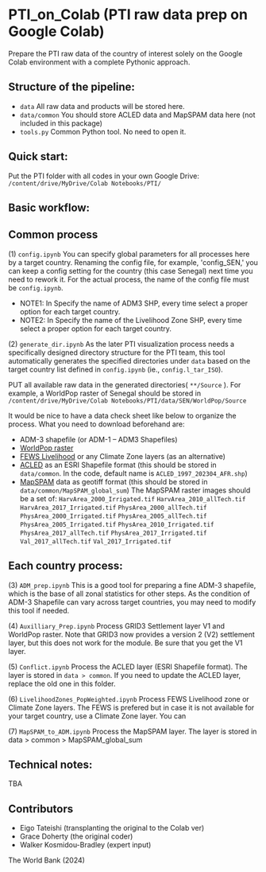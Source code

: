# PTI_on_Colab (PTI raw data prep on Google Colab)
Prepare the PTI raw data of the country of interest solely on the Google Colab environment with a complete Pythonic approach.


## Structure of the pipeline:


- `data` All raw data and products will be stored here.
- `data/common` You should store ACLED data and MapSPAM data here (not included in this package)
- `tools.py` Common Python tool. No need to open it.


## Quick start:
Put the PTI folder with all codes in your own Google Drive:
`/content/drive/MyDrive/Colab Notebooks/PTI/`


## Basic workflow:

## Common process
(1) `config.ipynb` You can specify global parameters for all processes here by a target country. Renaming the config file, for example, 'config_SEN,' you can keep a config setting for the country (this case Senegal) next time you need to rework it. For the actual process, the name of the config file must be `config.ipynb`.

- NOTE1: In Specify the name of ADM3 SHP, every time select a proper option for each target country.
- NOTE2: In Specify the name of the Livelihood Zone SHP, every time select a proper option for each target country. 

(2) `generate_dir.ipynb` As the later PTI visualization process needs a specifically designed directory structure for the PTI team, this tool automatically generates the specified directories under `data`  based on the target country list defined in `config.ipynb` (ie., `config.l_tar_ISO`). 

PUT all available raw data in the generated directories( `**/Source` ). For example, a WorldPop raster of Senegal should be stored in
`/content/drive/MyDrive/Colab Notebooks/PTI/data/SEN/WorldPop/Source`

It would be nice to have a data check sheet like below to organize the process.
What you need to download beforehand are:
- ADM-3 shapefile (or ADM-1 – ADM3 Shapefiles)
- [WorldPop raster](https://www.worldpop.org/)
- [FEWS Livelihood](https://fews.net/data/livelihood-zones) or any Climate Zone layers (as an alternative)
- [ACLED](https://acleddata.com/) as an ESRI Shapefile format (this should be stored in `data/common`. In the code, default name is `ACLED_1997_202304_AFR.shp`)
- [MapSPAM](https://mapspam.info/) data as geotiff format (this should be stored in `data/common/MapSPAM_global_sum`)
The MapSPAM raster images should be a set of:
`HarvArea_2000_Irrigated.tif`
`HarvArea_2010_allTech.tif`
`HarvArea_2017_Irrigated.tif`
`PhysArea_2000_allTech.tif`
`PhysArea_2000_Irrigated.tif`
`PhysArea_2005_allTech.tif`
`PhysArea_2005_Irrigated.tif`
`PhysArea_2010_Irrigated.tif`
`PhysArea_2017_allTech.tif`
`PhysArea_2017_Irrigated.tif`
`Val_2017_allTech.tif`
`Val_2017_Irrigated.tif`

## Each country process:
(3) `ADM_prep.ipynb` This is a good tool for preparing a fine ADM-3 shapefile, which is the base of all zonal statistics for other steps. As the condition of ADM-3 Shapefile can vary across target countries, you may need to modify this tool if needed.

(4) `Auxilliary_Prep.ipynb` Process GRID3 Settlement layer V1 and WorldPop raster. Note that GRID3 now provides a version 2 (V2) settlement layer, but this does not work for the module. Be sure that you get the V1 layer.

(5) `Conflict.ipynb` Process the ACLED layer (ESRI Shapefile format). The layer is stored in `data > common`. If you need to update the ACLED layer, replace the old one in this folder.

(6) `LivelihoodZones_PopWeighted.ipynb` Process FEWS Livelihood zone or Climate Zone layers. The FEWS is prefered but in case it is not available for your target country, use a Climate Zone layer. You can 

(7) `MapSPAM_to_ADM.ipynb` Process the MapSPAM layer. The layer is stored in data > common > MapSPAM_global_sum


## Technical notes:
TBA

## Contributors
- Eigo Tateishi (transplanting the original to the Colab ver)
- Grace Doherty (the original coder)
- Walker Kosmidou-Bradley (expert input)

The World Bank (2024)
